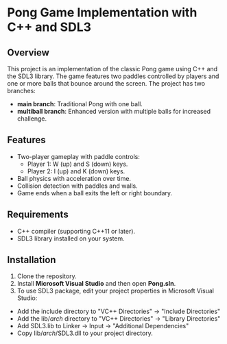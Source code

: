 # Pong Game Implementation with C++ and SDL3

## Overview
This project is an implementation of the classic Pong game using C++ and the SDL3 library. The game features two paddles controlled by players and one or more balls that bounce around the screen. The project has two branches:
- **main branch**: Traditional Pong with one ball.
- **multiball branch**: Enhanced version with multiple balls for increased challenge.

## Features
- Two-player gameplay with paddle controls:
  - Player 1: W (up) and S (down) keys.
  - Player 2: I (up) and K (down) keys.
- Ball physics with acceleration over time.
- Collision detection with paddles and walls.
- Game ends when a ball exits the left or right boundary.

## Requirements
- C++ compiler (supporting C++11 or later).
- SDL3 library installed on your system.

## Installation
1. Clone the repository.
2. Install **Microsoft Visual Studio** and then open **Pong.sln**. 
3. To use SDL3 package, edit your project properties in Microsoft Visual Studio:
- Add the include directory to "VC++ Directories" -> "Include Directories"
- Add the lib/_arch_ directory to "VC++ Directories" -> "Library Directories"
- Add SDL3.lib to Linker -> Input -> "Additional Dependencies"
- Copy lib/_arch_/SDL3.dll to your project directory.


